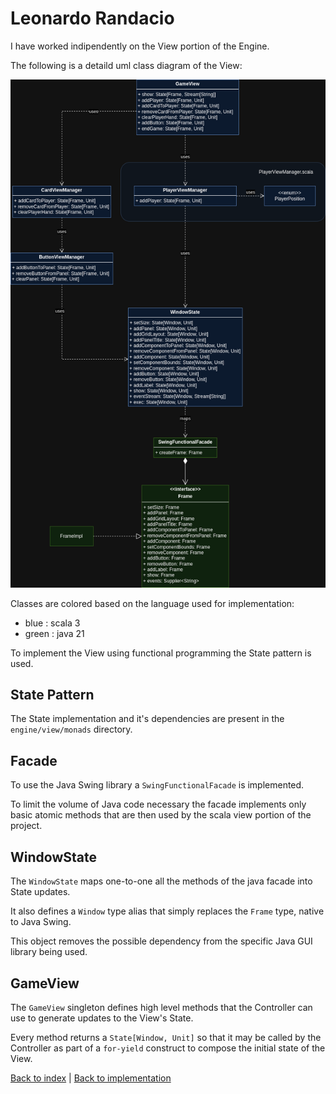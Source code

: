# Leonardo Randacio

I have worked indipendently on the View portion of the Engine.

The following is a detaild uml class diagram of the View:

![view](../uml/view.png)

Classes are colored based on the language used for implementation:

- blue : scala 3
- green : java 21

To implement the View using functional programming the State pattern is used.

## State Pattern

The State implementation and it's dependencies are present in the `engine/view/monads` directory.

## Facade

To use the Java Swing library a `SwingFunctionalFacade` is implemented.

To limit the volume of Java code necessary the facade implements only basic atomic methods that are then used by the scala view portion of the project.

## WindowState

The `WindowState` maps one-to-one all the methods of the java facade into State updates.

It also defines a `Window` type alias that simply replaces the `Frame` type, native to Java Swing.

This object removes the possible dependency from the specific Java GUI library being used.

## GameView

The `GameView` singleton defines high level methods that the Controller can use to generate updates to the View's State.

Every method returns a `State[Window, Unit]` so that it may be called by the Controller as part of a `for-yield` construct to compose the initial state of the View.

[Back to index](../../index.md) |
[Back to implementation](../index.md)

